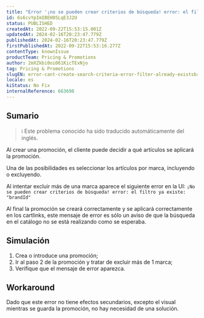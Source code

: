 ```yaml
---
title: "Error '¡no se pueden crear criterios de búsqueda! error: el filtro ya existe: 'brandId'' al crear una promoción que excluye más de 1 marca."
id: 6s6cvYpImIBEH0SLqE3J2U
status: PUBLISHED
createdAt: 2022-09-22T15:53:15.001Z
updatedAt: 2024-02-16T20:23:47.779Z
publishedAt: 2024-02-16T20:23:47.779Z
firstPublishedAt: 2022-09-22T15:53:16.277Z
contentType: knownIssue
productTeam: Pricing & Promotions
author: 2mXZkbi0oi061KicTExNjo
tag: Pricing & Promotions
slugEN: error-cant-create-search-criteria-error-filter-already-existsbrandid-when-creating-a-promotion-excluding-more-than-1-brand
locale: es
kiStatus: No Fix
internalReference: 663698
---
```


## Sumario

>ℹ️ Este problema conocido ha sido traducido automáticamente del inglés.


Al crear una promoción, el cliente puede decidir a qué artículos se aplicará la promoción.

Una de las posibilidades es seleccionar los artículos por marca, incluyendo o excluyendo.

Al intentar excluir más de una marca aparece el siguiente error en la UI:
`¡No se pueden crear criterios de búsqueda! error: el filtro ya existe: "brandId"`

Al final la promoción se creará correctamente y se aplicará correctamente en los cartlinks, este mensaje de error es sólo un aviso de que la búsqueda en el catálogo no se está realizando como se esperaba.




## Simulación



1. Crea o introduce una promoción;
2. Ir al paso 2 de la promoción y tratar de excluir más de 1 marca;
3. Verifique que el mensaje de error aparezca.



## Workaround


Dado que este error no tiene efectos secundarios, excepto el visual mientras se guarda la promoción, no hay necesidad de una solución.

